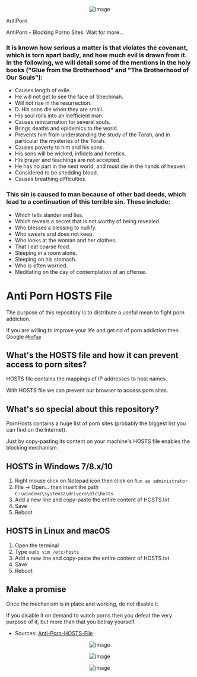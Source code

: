 <div align=center>

  ![image](https://user-images.githubusercontent.com/51442719/161439670-5897affb-97e1-4953-8479-533acfcbad08.png)

</div>

AntiPorn

AntiPorn - Blocking Porno Sites. Wait for more...

### It is known how serious a matter is that violates the covenant, which is torn apart badly, and how much evil is drawn from it. In the following, we will detail some of the mentions in the holy books ("Glue from the Brotherhood" and "The Brotherhood of Our Souls"):
- Causes length of exile.
- He will not get to see the face of Shechinah.
- Will not rise in the resurrection.
- D. His sons die when they are small.
- His soul rolls into an inefficient man.
- Causes reincarnation for several souls.
- Brings deaths and epidemics to the world.
- Prevents him from understanding the study of the Torah, and in particular the mysteries of the Torah.
- Causes poverty to him and his sons.
- His sons will be wicked, infidels and heretics.
- His prayer and teachings are not accepted.
- He has no part in the next world, and must die in the hands of heaven.
- Considered to be shedding blood.
- Causes breathing difficulties.

### This sin is caused to man because of other bad deeds, which lead to a continuation of this terrible sin. These include:

 

- Which tells slander and lies.
- Which reveals a secret that is not worthy of being revealed.
- Who blesses a blessing to nullify.
- Who swears and does not keep.
- Who looks at the woman and her clothes.
- That I eat coarse food.
- Sleeping in a room alone.
- Sleeping on his stomach.
- Who is often worried.
- Meditating on the day of contemplation of an offense.

# Anti Porn HOSTS File
The purpose of this repository is to distribute a useful mean to fight porn addiction.

If you are willing to improve your life and get rid of porn addiction then Google [`@NoFap`](https://en.wikipedia.org/wiki/NoFap)

## What's the HOSTS file and how it can prevent access to porn sites?
HOSTS file contains the mappings of IP addresses to host names.

With HOSTS file we can prevent our browser to access porn sites.

## What's so special about this repository?
PornHosts contains a huge list of porn sites (probably the biggest list you can find on the Internet).

Just by copy-pasting its content on your machine's HOSTS file enables the blocking mechanism.

## HOSTS in Windows 7/8.x/10
1. Right mouse click on Notepad icon then click on `Run as administrator`
2. File → Open... then insert the path `C:\windows\system32\drivers\etc\hosts`
3. Add a new line and copy-paste the entire content of HOSTS.txt
4. Save
5. Reboot

## HOSTS in Linux and macOS
1. Open the terminal
2. Type `sudo vim /etc/hosts`
3. Add a new line and copy-paste the entire content of HOSTS.txt
4. Save
5. Reboot

## Make a promise
Once the mechanism is in place and working, do not disable it.

If you disable it on demand to watch porns then you defeat the very purpose of it, but more than that you betray yourself.

- Sources: [Anti-Porn-HOSTS-File](https://github.com/4skinSkywalker/Anti-Porn-HOSTS-File)


<div align=center>

  ![image](https://user-images.githubusercontent.com/51442719/161439701-03579a5e-f69c-44a0-947f-a9bc934e628e.png)

  ![image](https://user-images.githubusercontent.com/51442719/161439711-6b6bb23c-f3c9-4fca-9600-7f5d06cc1890.png)

  ![image](https://user-images.githubusercontent.com/51442719/161439730-0237e441-f92b-4d20-879e-3230fec4db40.png)
  
</div>
